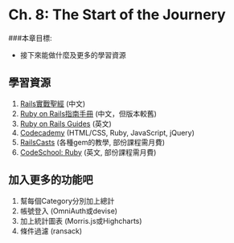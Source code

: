 # Ch. 8: The Start of the Journery

###本章目標:
* 接下來能做什麼及更多的學習資源


## 學習資源

  1. [Rails實戰聖經](http://ihower.tw/rails3/index.html) (中文)
  1. [Ruby on Rails指南手冊](http://guides.ruby.tw/rails3/index.html) (中文，但版本較舊)
  2. [Ruby on Rails Guides](http://guides.rubyonrails.org/) (英文)
  3. [Codecademy](http://www.codecademy.com/learn) (HTML/CSS, Ruby, JavaScript, jQuery)
  4. [RailsCasts](http://www.railscasts.com) (各種gem的教學, 部份課程需月費)
  5. [CodeSchool: Ruby](http://www.codeschool.com/paths/ruby) (英文, 部份課程需月費)


## 加入更多的功能吧

  1. 幫每個Category分別加上總計
  2. 帳號登入 (OmniAuth或devise)
  3. 加上統計圖表 (Morris.js或Highcharts)
  4. 條件過濾 (ransack)
